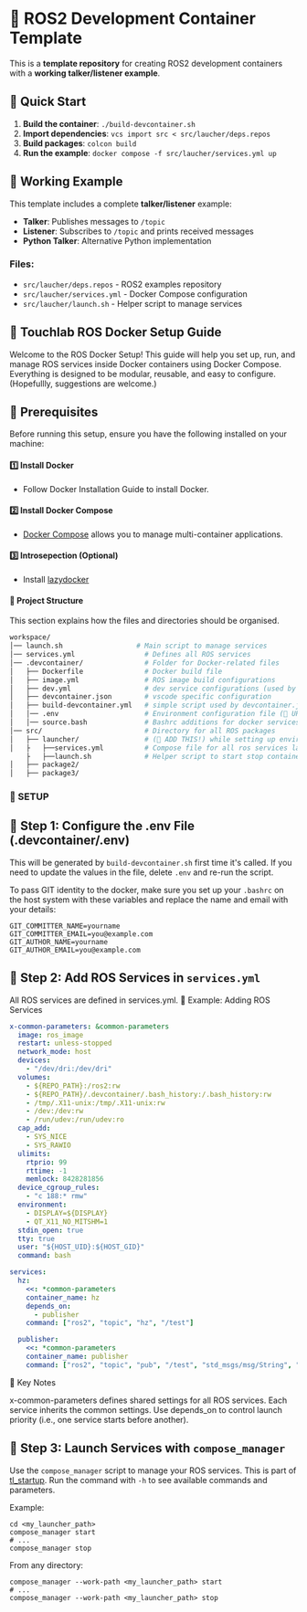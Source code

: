 # 🚀 ROS2 Development Container Template

This is a **template repository** for creating ROS2 development containers with a **working talker/listener example**.

## 🎯 Quick Start

1. **Build the container**: `./build-devcontainer.sh`
2. **Import dependencies**: `vcs import src < src/laucher/deps.repos`
3. **Build packages**: `colcon build`
4. **Run the example**: `docker compose -f src/laucher/services.yml up`

## 📝 Working Example

This template includes a complete **talker/listener** example:

- **Talker**: Publishes messages to `/topic`
- **Listener**: Subscribes to `/topic` and prints received messages
- **Python Talker**: Alternative Python implementation

### Files:
- `src/laucher/deps.repos` - ROS2 examples repository
- `src/laucher/services.yml` - Docker Compose configuration
- `src/laucher/launch.sh` - Helper script to manage services

## 🚀 Touchlab ROS Docker Setup Guide

Welcome to the ROS Docker Setup! This guide will help you set up, run, and manage ROS services inside Docker containers using Docker Compose. Everything is designed to be modular, reusable, and easy to configure. (Hopefullly, suggestions are welcome.)


## 📌 Prerequisites

Before running this setup, ensure you have the following installed on your machine:

#### 1️⃣ Install Docker

* Follow Docker Installation Guide to install Docker.

#### 2️⃣ Install Docker Compose
* [Docker Compose](https://docs.docker.com/compose/install/linux/#install-using-the-repository) allows you to manage multi-container applications.

#### 3️⃣ Introsepection (Optional)
* Install [lazydocker](https://github.com/jesseduffield/lazydocker) 

#### 📂 Project Structure

This section explains how the files and directories should be organised.

```graphql
workspace/
│── launch.sh                  # Main script to manage services
│── services.yml                 # Defines all ROS services
│── .devcontainer/               # Folder for Docker-related files
│   ├── Dockerfile               # Docker build file
│   ├── image.yml                # ROS image build configurations
│   ├── dev.yml                  # dev service configurations (used by vscode)
│   ├── devcontainer.json        # vscode specific configuration
│   ├── build-devcontainer.yml   # simple script used by devcontainer.josn to build image from image.yml
│   │── .env                     # Environment configuration file (🔧 UPDATE THIS!)
│   │── source.bash              # Bashrc additions for docker services  
│── src/                         # Directory for all ROS packages
│   ├── launcher/                # (🔧 ADD THIS!) while setting up environment
│   ├   ├──services.yml          # Compose file for all ros services launch
    ├   ├──launch.sh             # Helper script to start stop containers
│   ├── package2/
│   ├── package3/
```


### 🚀 SETUP

## 📝 Step 1: Configure the .env File (.devcontainer/.env)

This will be generated by `build-devcontainer.sh` first time it's called.
If you need to update the values in the file, delete `.env` and re-run the script.

To pass GIT identity to the docker, make sure you set up your `.bashrc` on the host system with these variables and replace the name and email with your details:
```
GIT_COMMITTER_NAME=yourname
GIT_COMMITTER_EMAIL=you@example.com
GIT_AUTHOR_NAME=yourname
GIT_AUTHOR_EMAIL=you@example.com
```

## 📝 Step 2: Add ROS Services in `services.yml`

All ROS services are defined in services.yml.
🔧 Example: Adding ROS Services 

```yaml
x-common-parameters: &common-parameters
  image: ros_image
  restart: unless-stopped
  network_mode: host
  devices:
    - "/dev/dri:/dev/dri"
  volumes:
    - ${REPO_PATH}:/ros2:rw
    - ${REPO_PATH}/.devcontainer/.bash_history:/.bash_history:rw
    - /tmp/.X11-unix:/tmp/.X11-unix:rw
    - /dev:/dev:rw
    - /run/udev:/run/udev:ro
  cap_add:
    - SYS_NICE
    - SYS_RAWIO
  ulimits:
    rtprio: 99
    rttime: -1
    memlock: 8428281856
  device_cgroup_rules:
    - "c 188:* rmw"
  environment:
    - DISPLAY=${DISPLAY}
    - QT_X11_NO_MITSHM=1
  stdin_open: true
  tty: true
  user: "${HOST_UID}:${HOST_GID}"
  command: bash

services:
  hz:
    <<: *common-parameters
    container_name: hz
    depends_on:
      - publisher
    command: ["ros2", "topic", "hz", "/test"]

  publisher:
    <<: *common-parameters
    container_name: publisher
    command: ["ros2", "topic", "pub", "/test", "std_msgs/msg/String", "data: 'Hello'"]

```

📌 Key Notes

x-common-parameters defines shared settings for all ROS services.
Each service inherits the common settings.
Use depends_on to control launch priority (i.e., one service starts before another).


## 📝 Step 3: Launch Services with `compose_manager`

Use the `compose_manager` script to manage your ROS services. This is part of [tl_startup](https://github.com/touchlab-avatarx/tl_startup). Run the command with `-h` to see available commands and parameters.

Example:
```
cd <my_launcher_path>
compose_manager start
# ...
compose_manager stop
```

From any directory:
```
compose_manager --work-path <my_launcher_path> start
# ...
compose_manager --work-path <my_launcher_path> stop
```

